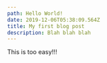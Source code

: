 ```yaml
---
path: Hello World!
date: 2019-12-06T05:38:09.564Z
title: My first blog post
description: Blah blah blah
---
```

This is too easy!!!
